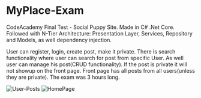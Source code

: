 # MyPlace-Exam
CodeAcademy Final Test - Social Puppy Site.
Made in C# .Net Core. Followed with N-Tier Architecture: Presentation Layer, Services, Repository and Models, as well dependency injection.

User can register, login, create post, make it private. There is search functionality where user can search for post from specific User.
As well user can manage his post(CRUD functionality). If the post is private it will not showup on the front page. Front page has all posts from all users(unless they are private).
The exam was 3 hours long. 

<img src="https://i.ibb.co/PQm39Ms/User-Posts.png" alt="User-Posts" border="0">
<img src="https://i.ibb.co/QbjJc0F/HomePage.png" alt="HomePage" border="0">

